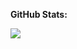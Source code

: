 **GitHub Stats:**

<img src="https://github-readme-stats.vercel.app/api?username=MathisBurger&show_icons=true&theme=tokyonight">

